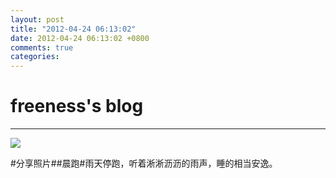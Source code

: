 ```yaml
---
layout: post
title: "2012-04-24 06:13:02"
date: 2012-04-24 06:13:02 +0800
comments: true
categories: 
---
```


# freeness's blog

----------

![](http://okqmqrbgo.bkt.clouddn.com/201204240613021.jpg)

>
\#分享照片\#\#晨跑\#雨天停跑，听着淅淅沥沥的雨声，睡的相当安逸。